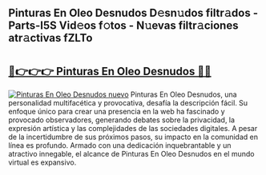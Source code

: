 ## Pinturas En Oleo Desnudos D𝚎sn𝚞dos filtr𝚊dos - Parts-I5S Vid𝚎os f𝚘tos - N𝚞evas filtr𝚊ciones atr𝚊ctivas fZLTo

# <h2><a href="http://mb1jx23.tromn.icu/?c=Pinturas+En+Oleo+Desnudos">🔗👉👉👉 Pinturas En Oleo Desnudos 🔗🔗</a></h2>

[![Pinturas En Oleo Desnudos nuevo](https://i.imgur.com/pEAQMta.gif)](http://mb1jx23.tromn.icu/?c=Pinturas+En+Oleo+Desnudos)
Pinturas En Oleo Desnudos, una personalidad multifacética y provocativa, desafía la descripción fácil. Su enfoque único para crear una presencia en la web ha fascinado y provocado observadores, generando debates sobre la privacidad, la expresión artística y las complejidades de las sociedades digitales. A pesar de la incertidumbre de sus próximos pasos, su impacto en la comunidad en línea es profundo. Armado con una dedicación inquebrantable y un atractivo innegable, el alcance de Pinturas En Oleo Desnudos en el mundo virtual es expansivo.
